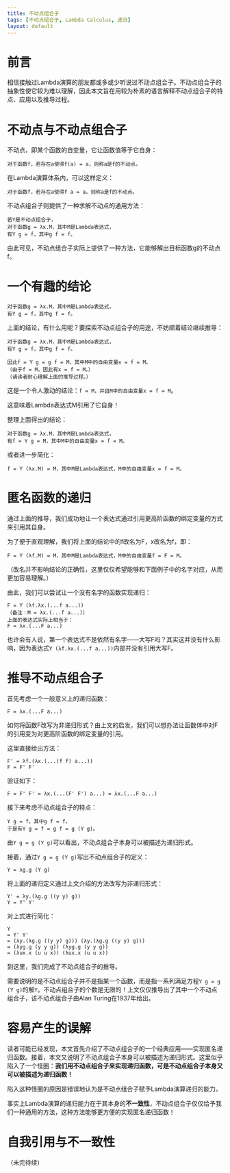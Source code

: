 ```yaml
---
title: 不动点组合子
tags: [不动点组合子, Lambda Calculus, 递归]
layout: default
---
```


# 前言

相信接触过Lambda演算的朋友都或多或少听说过不动点组合子。不动点组合子的抽象性使它较为难以理解，因此本文旨在用较为朴素的语言解释不动点组合子的特点、应用以及推导过程。

# 不动点与不动点组合子

不动点，即某个函数的自变量，它让函数值等于它自身：

```
对于函数f，若存在a使得f(a) = a，则称a是f的不动点。
```

在Lambda演算体系内，可以这样定义：

```
对于函数f，若存在a使得f a = a，则称a是f的不动点。
```

不动点组合子则提供了一种求解不动点的通用方法：

```
若Y是不动点组合子，
对于函数g = λx.M，其中M是Lambda表达式，
有Y g = f，其中g f = f。
```

由此可见，不动点组合子实际上提供了一种方法，它能够解出目标函数g的不动点f。

# 一个有趣的结论

```
对于函数g = λx.M，其中M是Lambda表达式，
有Y g = f，其中g f = f。
```

上面的结论，有什么用呢？要探索不动点组合子的用途，不妨顺着结论继续推导：

```
对于函数g = λx.M，其中M是Lambda表达式，
有Y g = f，其中g f = f。

因此f = Y g = g f = M，其中M中的自由变量x = f = M。
（由于f = M，因此有x = f = M。）
（请读者耐心理解上面的推导过程。）
```

这是一个令人激动的结论：`f = M，并且M中的自由变量x = f = M`。

这意味着Lambda表达式M引用了它自身！

整理上面得出的结论：

```
对于函数g = λx.M，其中M是Lambda表达式，
有f = Y g = M，其中M中的自由变量x = f = M。
```

或者进一步简化：

```
f = Y (λx.M) = M，其中M是Lambda表达式，M中的自由变量x = f = M。
```

# 匿名函数的递归

通过上面的推导，我们成功地让一个表达式通过引用更高阶函数的绑定变量的方式来引用其自身。

为了便于直观理解，我们将上面的结论中的f改名为F，x改名为f，即：

```
F = Y (λf.M) = M，其中M是Lambda表达式，M中的自由变量f = F = M。
```

（改名并不影响结论的正确性，这里仅仅希望能够和下面例子中的名字对应，从而更加容易理解。）

由此，我们可以尝试让一个没有名字的函数实现递归：

```
F = Y (λf.λx.(...f a...))
（备注：M = λx.(...f a...)）
上面的表达式实际上相当于：
F = λx.(...F a...)
```

也许会有人说，第一个表达式不是依然有名字——大写F吗？其实这并没有什么影响，因为表达式`Y (λf.λx.(...f a...))`内部并没有引用大写F。

# 推导不动点组合子

首先考虑一个一般意义上的递归函数：

```
F = λx.(...F a...)
```

如何将函数F改写为非递归形式？由上文的启发，我们可以想办法让函数体中对F的引用变为对更高阶函数的绑定变量的引用。

这里直接给出方法：

```
F' = λf.(λx.(...(f f) a...))
F = F' F'
```

验证如下：

```
F = F' F' = λx.(...(F' F') a...) = λx.(...F a...)
```

接下来考虑不动点组合子的特点：

```
Y g = f，其中g f = f，
于是有Y g = f = g f = g (Y g)。
```

由`Y g = g (Y g)`可以看出，不动点组合子本身可以被描述为递归形式。

接着，通过`Y g = g (Y g)`写出不动点组合子的定义：

```
Y = λg.g (Y g)
```

将上面的递归定义通过上文介绍的方法改写为非递归形式：

```
Y' = λy.(λg.g ((y y) g))
Y = Y' Y'
```

对上式进行简化：

```
Y
= Y' Y'
= (λy.(λg.g ((y y) g))) (λy.(λg.g ((y y) g)))
= (λyg.g (y y g)) (λyg.g (y y g))
= (λux.x (u u x)) (λux.x (u u x))
```

到这里，我们完成了不动点组合子的推导。

需要说明的是不动点组合子并不是指某一个函数，而是指一系列满足方程`Y g = g (Y g)`的解`Y`。不动点组合子的个数是无限的！上文仅仅推导出了其中一个不动点组合子，该不动点组合子由Alan Turing在1937年给出。

# 容易产生的误解

读者可能已经发现，本文首先介绍了不动点组合子的一个经典应用——实现匿名递归函数。接着，本文又说明了不动点组合子本身可以被描述为递归形式。这里似乎陷入了一个怪圈：**我们用不动点组合子来实现递归函数，可是不动点组合子本身又可以被描述为递归函数！**

陷入这种怪圈的原因是错误地认为是不动点组合子赋予Lambda演算递归的能力。

事实上Lambda演算的递归能力在于其本身的**不一致性**，不动点组合子仅仅给予我们一种通用的方法，这种方法能够更方便的实现匿名递归函数！

# 自我引用与不一致性

（未完待续）